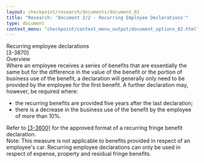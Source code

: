 ```yaml
---
layout: checkpoint/research/documents/document_01
title: "Research: 'Document 2/2 - Recurring Employee Declarations'"
type: document
context_menu: "checkpoint/context_menu_output/document_options_02.html"
---
```


<!-- START CHECKPOINT OUTPUT -->

<div id="documentDisplay"> <div id="documentContainer"><span id="NavOffset" class="anchor"></span><div id="docContent"><div id="wrapperContentAUAccounting"><div class="sharedInfo"></div><div class="wrapper" id="anchor_Id2245cbf4bdd11e28e86d4295b0ab413"><div class="heading3 ">Recurring employee declarations</div><div class="wrapper" id="anchor_Id31b8d524bdd11e28e86d4295b0ab413"><div class="leftCol heading5 ">[3-3870]&nbsp;</div><div class="rightCol heading5 ">Overview</div><div class="spacing " id="anchor_Id31b8d314bdd11e28e86d4295b0ab413"><span>Where an employee receives a series of benefits that are essentially the same but for the difference in the value of the benefit or the portion of business use of the benefit, a declaration will generally only need to be provided by the employee for the first benefit. A further declaration may, however, be required where:</span><ul class=" "><li class="listItem indent "><div class=""><span>the recurring benefits are provided five years after the last declaration;</span></div></li><li class="listItem indent "><div class=""><span>there is a decrease in the business use of the benefit by the employee of more than 10%.</span></div></li></ul></div><div class="spacing " id="anchor_Id31b8d304bdd11e28e86d4295b0ab413"><span>Refer to <span class=""><span text="docguid" class="printableDocGuid"></span><a href="/maf/app/document?&amp;src=rl&amp;docguid=Id01487d292ad11e29c6197cfe994d8ea&amp;hitguid=Idf87ad667bee11e29945a551b0b508b2&amp;snippets=true&amp;startChunk=1&amp;endChunk=1&amp;extLink=false&amp;anchor=anchor_Idf87ad667bee11e29945a551b0b508b2#anchor_Idf87ad667bee11e29945a551b0b508b2" class="documentLink FLATRATE" name="docPosition" docguid="Id01487d292ad11e29c6197cfe994d8ea" id="lnkResultDoc_Id01487d292ad11e29c6197cfe994d8ea">[3-3600]</a></span> for the approved format of a recurring fringe benefit declaration.</span></div><div class="spacing " id="anchor_Id31b8d324bdd11e28e86d4295b0ab413"><span><span class="strong">Note:</span> This measure is not applicable to benefits provided in respect of an employee's car. Recurring employee declarations can only be used in respect of expense, property and residual fringe benefits.</span></div></div></div></div></div></div><script type="text/javascript">$(function(){$('#relateddocumentsnavitem').hide();});</script> <div id="chunkDiv" class="navigationLinks chunckingLinks"> </div></div>

<!-- END CHECKPOINT OUTPUT -->